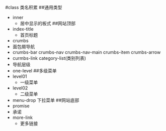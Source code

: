 #class 类名积累
##通用类型
- inner
  - 居中显示的板式
##网站顶部
- index-title
  - 首页标题
- crumbs
 - 面包屑导航
 - crumbs-bar crumbs-nav crumbs-nav-main crumbs-item crumbs-arrow 
 - curmbs-link category-list(类别列表)
 - 导航层级
  - one-level 
##多级菜单
- level01
  - 一级菜单
- level02
  - 二级菜单
- menu-drop 下拉菜单
##网站底部
- promise
 - 承诺 
- more-link
  - 更多链接